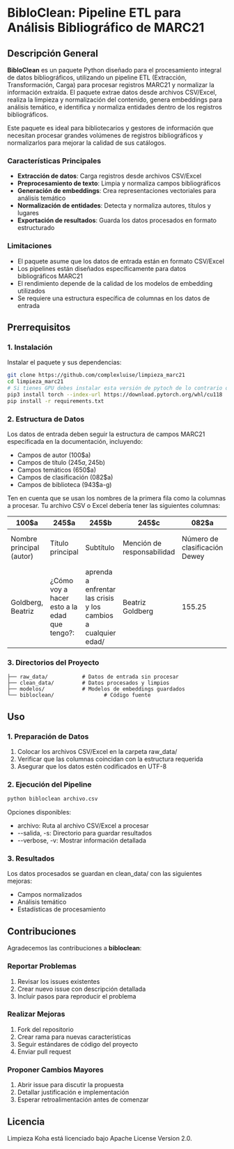# BibloClean: Pipeline ETL para Análisis Bibliográfico de MARC21

## Descripción General

**BibloClean** es un paquete Python diseñado para el procesamiento integral de datos bibliográficos, utilizando un pipeline ETL (Extracción, Transformación, Carga) para procesar registros MARC21 y normalizar la información extraída. El paquete extrae datos desde archivos CSV/Excel, realiza la limpieza y normalización del contenido, genera embeddings para análisis temático, e identifica y normaliza entidades dentro de los registros bibliográficos.

Este paquete es ideal para bibliotecarios y gestores de información que necesitan procesar grandes volúmenes de registros bibliográficos y normalizarlos para mejorar la calidad de sus catálogos.

### Características Principales

- **Extracción de datos**: Carga registros desde archivos CSV/Excel
- **Preprocesamiento de texto**: Limpia y normaliza campos bibliográficos
- **Generación de embeddings**: Crea representaciones vectoriales para análisis temático
- **Normalización de entidades**: Detecta y normaliza autores, títulos y lugares
- **Exportación de resultados**: Guarda los datos procesados en formato estructurado

### Limitaciones

- El paquete asume que los datos de entrada están en formato CSV/Excel
- Los pipelines están diseñados específicamente para datos bibliográficos MARC21
- El rendimiento depende de la calidad de los modelos de embedding utilizados
- Se requiere una estructura específica de columnas en los datos de entrada

## Prerrequisitos

### 1. Instalación

Instalar el paquete y sus dependencias:

```bash
git clone https://github.com/complexluise/limpieza_marc21
cd limpieza_marc21
# Si tienes GPU debes instalar esta versión de pytoch de lo contrario omite la siguiente linea
pip3 install torch --index-url https://download.pytorch.org/whl/cu118
pip install -r requirements.txt
```

### 2. Estructura de Datos

Los datos de entrada deben seguir la estructura de campos MARC21 especificada en la documentación, incluyendo:

- Campos de autor (100$a)
- Campos de título (245$a, 245$b)
- Campos temáticos (650$a)
- Campos de clasificación (082$a)
- Campos de biblioteca (943$a-g)

Ten en cuenta que se usan los nombres de la primera fila como la columnas a procesar.
Tu archivo CSV o Excel debería tener las siguientes columnas:

| 100$a             | 245$a                                   | 245$b                                         | 245$c             | 082$a | 082$b | 082$2 | 090$a | 090$b | 650$a                                       | 650$y | 650$v | 650$x              | 520$a                                                | 943$a     | 943$b | 943$c | 943$d | 943$e | 943$f | 943$g |
|-------------------|-----------------------------------------|-----------------------------------------------|-------------------|-------|-------|-------|-------|-------|---------------------------------------------|--------|--------|--------------------|-------------------------------------------------------|-----------|--------|--------|--------|--------|--------|--------|
| Nombre principal (autor) | Título principal                             | Subtítulo                                         | Mención de responsabilidad | Número de clasificación Dewey | Número adicional de clasificación | Edición de la clasificación Dewey | Clasificación local | Número de clasificación local adicional | Tema principal                                  | Periodo cronológico | Forma del término | Subdivisión temática   | Resumen | Biblioteca_1 | Biblioteca_2 | Biblioteca_3 | Biblioteca_6 | Biblioteca_5 | Biblioteca_4 | Biblioteca_7 |
| Goldberg, Beatriz | ¿Cómo voy a hacer esto a la edad que tengo?: | aprenda a enfrentar las crisis y los cambios a cualquier edad/ | Beatriz Goldberg | 155.25 |       | 20    |       |       | Autoestima;Autorrealización (Psicología);Tristeza |        |        | Aspectos psicologicos | FAJM                                                  |           |        |        |        |        |        |        |


### 3. Directorios del Proyecto
```
├── raw_data/           # Datos de entrada sin procesar
├── clean_data/         # Datos procesados y limpios
├── modelos/            # Modelos de embeddings guardados
└── bibloclean/                # Código fuente
```

## Uso
### 1. Preparación de Datos
1. Colocar los archivos CSV/Excel en la carpeta raw_data/
2. Verificar que las columnas coincidan con la estructura requerida
3. Asegurar que los datos estén codificados en UTF-8
### 2. Ejecución del Pipeline
```python
python bibloclean archivo.csv
```

Opciones disponibles:

- archivo: Ruta al archivo CSV/Excel a procesar
- --salida, -s: Directorio para guardar resultados
- --verbose, -v: Mostrar información detallada
### 3. Resultados
Los datos procesados se guardan en clean_data/ con las siguientes mejoras:

- Campos normalizados
- Análisis temático
- Estadísticas de procesamiento
## Contribuciones
Agradecemos las contribuciones a **bibloclean**:

### Reportar Problemas
1. Revisar los issues existentes
2. Crear nuevo issue con descripción detallada
3. Incluir pasos para reproducir el problema
### Realizar Mejoras
1. Fork del repositorio
2. Crear rama para nuevas características
3. Seguir estándares de código del proyecto
4. Enviar pull request
### Proponer Cambios Mayores
1. Abrir issue para discutir la propuesta
2. Detallar justificación e implementación
3. Esperar retroalimentación antes de comenzar
## Licencia
Limpieza Koha está licenciado bajo Apache License Version 2.0.
